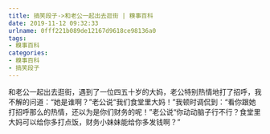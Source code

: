 ```yaml
---
title: 搞笑段子->和老公一起出去逛街 | 糗事百科
date: 2019-11-12 09:32:33
urlname: 0fff221b089de12167d9618ce98136a0
tags: 
- 糗事百科
categories:
- 糗事百科
- 搞笑段子
---
```

和老公一起出去逛街，遇到了一位四五十岁的大妈，老公特别热情地打了招呼，我不解的问道：“她是谁啊？”老公说“我们食堂里大妈！”我顿时调侃到：“看你跟她打招呼那么的热情，还以为是你们财务的呢！”老公说“你动动脑子行不行？食堂里大妈可以给你多打点饭，财务小妹妹能给你多发钱啊？”


